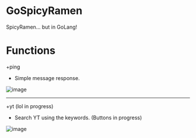 # GoSpicyRamen
SpicyRamen... but in GoLang!

# Functions
+ping
- Simple message response.

![image](https://user-images.githubusercontent.com/34374766/156901072-b6a69283-255b-4c5b-8fa9-222d26a9cb42.png)

---
+yt <keyword> (lol in progress)
- Search YT using the keywords. (Buttons in progress)
  
![image](https://user-images.githubusercontent.com/34374766/156921611-e77e2754-9ecc-4512-b161-6fbb75142103.png)

